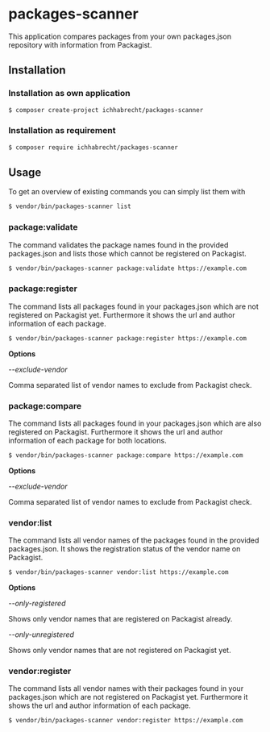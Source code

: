 # packages-scanner

This application compares packages from your own packages.json repository with information from Packagist.

## Installation

### Installation as own application 

```bash
$ composer create-project ichhabrecht/packages-scanner
```

### Installation as requirement 

```bash
$ composer require ichhabrecht/packages-scanner
```

## Usage

To get an overview of existing commands you can simply list them with

```bash
$ vendor/bin/packages-scanner list
```

### package:validate

The command validates the package names found in the provided packages.json
and lists those which cannot be registered on Packagist.

```bash
$ vendor/bin/packages-scanner package:validate https://example.com
```

### package:register

The command lists all packages found in your packages.json which are not registered on Packagist yet.
Furthermore it shows the url and author information of each package.

```bash
$ vendor/bin/packages-scanner package:register https://example.com
```

**Options**

*--exclude-vendor*

Comma separated list of vendor names to exclude from Packagist check.

### package:compare

The command lists all packages found in your packages.json which are also registered on Packagist.
Furthermore it shows the url and author information of each package for both locations.

```bash
$ vendor/bin/packages-scanner package:compare https://example.com
```

**Options**

*--exclude-vendor*

Comma separated list of vendor names to exclude from Packagist check.

### vendor:list

The command lists all vendor names of the packages found in the provided packages.json.
It shows the registration status of the vendor name on Packagist.

```bash
$ vendor/bin/packages-scanner vendor:list https://example.com
```

**Options**

*--only-registered*

Shows only vendor names that are registered on Packagist already.

*--only-unregistered*

Shows only vendor names that are not registered on Packagist yet.

### vendor:register

The command lists all vendor names with their packages found in your packages.json which are not registered on Packagist yet.
Furthermore it shows the url and author information of each package.

```bash
$ vendor/bin/packages-scanner vendor:register https://example.com
```
